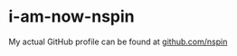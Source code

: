 # i-am-now-nspin
My actual GitHub profile can be found at [github.com/nspin](https://github.com/nspin)
